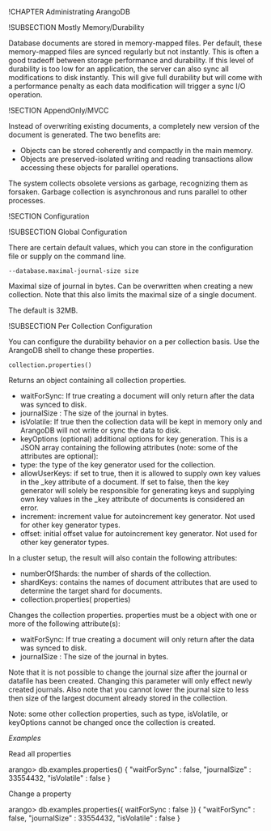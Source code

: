 !CHAPTER Administrating ArangoDB 

!SUBSECTION Mostly Memory/Durability

Database documents are stored in memory-mapped files. Per default, these
memory-mapped files are synced regularly but not instantly. This is often a good
tradeoff between storage performance and durability. If this level of durability
is too low for an application, the server can also sync all modifications to
disk instantly. This will give full durability but will come with a performance
penalty as each data modification will trigger a sync I/O operation.

!SECTION AppendOnly/MVCC 

Instead of overwriting existing documents, a completely new version of the
document is generated. The two benefits are:

- Objects can be stored coherently and compactly in the main memory.
- Objects are preserved-isolated writing and reading transactions allow
  accessing these objects for parallel operations.

The system collects obsolete versions as garbage, recognizing them as
forsaken. Garbage collection is asynchronous and runs parallel to other
processes.

!SECTION Configuration

!SUBSECTION Global Configuration 

There are certain default values, which you can store in the configuration file
or supply on the command line.

`--database.maximal-journal-size size`

Maximal size of journal in bytes. Can be overwritten when creating a new collection. Note that this also limits the maximal size of a single document.

The default is 32MB.
<!-- @copydetails triagens::arango::ArangoServer::_defaultMaximalSize -->

!SUBSECTION Per Collection Configuration

You can configure the durability behavior on a per collection basis.
Use the ArangoDB shell to change these properties.

`collection.properties()`

Returns an object containing all collection properties.

* waitForSync: If true creating a document will only return after the data was synced to disk.
* journalSize : The size of the journal in bytes.
* isVolatile: If true then the collection data will be kept in memory only and ArangoDB will not write or sync the data to disk.
* keyOptions (optional) additional options for key generation. This is a JSON array containing the following attributes (note: some of the attributes are optional):
* type: the type of the key generator used for the collection.
* allowUserKeys: if set to true, then it is allowed to supply own key values in the _key attribute of a document. If set to false, then the key generator will solely be responsible for generating keys and supplying own key values in the _key attribute of documents is considered an error.
* increment: increment value for autoincrement key generator. Not used for other key generator types.
* offset: initial offset value for autoincrement key generator. Not used for other key generator types.

In a cluster setup, the result will also contain the following attributes:

* numberOfShards: the number of shards of the collection.
* shardKeys: contains the names of document attributes that are used to determine the target shard for documents.
* collection.properties( properties)

Changes the collection properties. properties must be a object with one or more of the following attribute(s):

* waitForSync: If true creating a document will only return after the data was synced to disk.
* journalSize : The size of the journal in bytes.

Note that it is not possible to change the journal size after the journal or datafile has been created. Changing this parameter will only effect newly created journals. Also note that you cannot lower the journal size to less then size of the largest document already stored in the collection.

Note: some other collection properties, such as type, isVolatile, or keyOptions cannot be changed once the collection is created.

*Examples*

Read all properties

  arango> db.examples.properties()
  { "waitForSync" : false, "journalSize" : 33554432, "isVolatile" : false }

Change a property

  arango> db.examples.properties({ waitForSync : false })
  { "waitForSync" : false, "journalSize" : 33554432, "isVolatile" : false }


<!--@copydetails JS_PropertiesVocbaseCol-->

